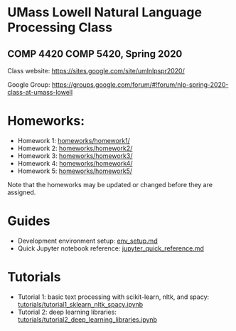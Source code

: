 # UMass Lowell Natural Language Processing Class
## COMP 4420 COMP 5420, Spring 2020
Class website: https://sites.google.com/site/umlnlpspr2020/

Google Group: https://groups.google.com/forum/#!forum/nlp-spring-2020-class-at-umass-lowell 

# Homeworks:

 - Homework 1: [homeworks/homework1/](homeworks/homework1/)
 - Homework 2: [homeworks/homework2/](homeworks/homework2/)
 - Homework 3: [homeworks/homework3/](homeworks/homework3/)
 - Homework 4: [homeworks/homework4/](homeworks/homework4/)
 - Homework 5: [homeworks/homework5/](homeworks/homework5/)

Note that the homeworks may be updated or changed before they are assigned.

# Guides
 - Development environment setup: [env_setup.md](env_setup.md)
 - Quick Jupyter notebook reference: [jupyter_quick_reference.md](jupyter_quick_reference.md)
 
# Tutorials
 - Tutorial 1: basic text processing with scikit-learn, nltk, and spacy: [tutorials/tutorial1_sklearn_nltk_spacy.ipynb](tutorials/tutorial1_sklearn_nltk_spacy.ipynb)
 - Tutorial 2: deep learning libraries: [tutorials/tutorial2_deep_learning_libraries.ipynb](tutorials/tutorial2_deep_learning_libraries.ipynb)

  
